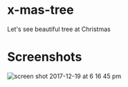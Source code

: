 # x-mas-tree
Let's see beautiful tree at Christmas

# Screenshots
![screen shot 2017-12-19 at 6 16 45 pm](https://user-images.githubusercontent.com/6007810/34149662-25946736-e4e9-11e7-826d-1dcc94229441.png)

